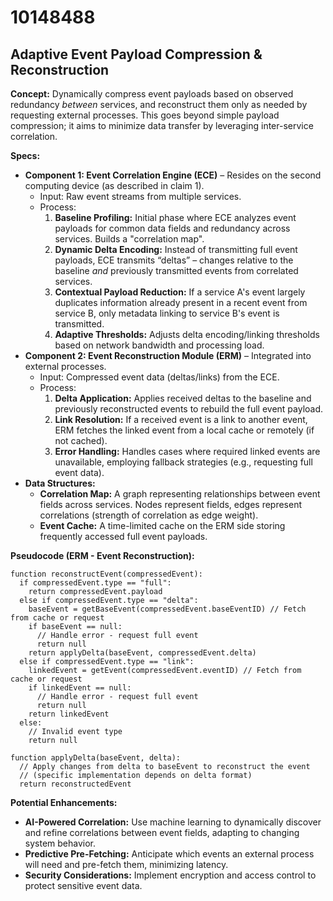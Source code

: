 # 10148488

## Adaptive Event Payload Compression & Reconstruction

**Concept:** Dynamically compress event payloads based on observed redundancy *between* services, and reconstruct them only as needed by requesting external processes. This goes beyond simple payload compression; it aims to minimize data transfer by leveraging inter-service correlation.

**Specs:**

*   **Component 1: Event Correlation Engine (ECE)** – Resides on the second computing device (as described in claim 1).
    *   Input: Raw event streams from multiple services.
    *   Process:
        1.  **Baseline Profiling:** Initial phase where ECE analyzes event payloads for common data fields and redundancy across services. Builds a "correlation map".
        2.  **Dynamic Delta Encoding:** Instead of transmitting full event payloads, ECE transmits “deltas” – changes relative to the baseline *and* previously transmitted events from correlated services.
        3.  **Contextual Payload Reduction:**  If a service A's event largely duplicates information already present in a recent event from service B, only metadata linking to service B's event is transmitted.
        4.  **Adaptive Thresholds:**  Adjusts delta encoding/linking thresholds based on network bandwidth and processing load.
*   **Component 2: Event Reconstruction Module (ERM)** – Integrated into external processes.
    *   Input: Compressed event data (deltas/links) from the ECE.
    *   Process:
        1.  **Delta Application:** Applies received deltas to the baseline and previously reconstructed events to rebuild the full event payload.
        2.  **Link Resolution:** If a received event is a link to another event, ERM fetches the linked event from a local cache or remotely (if not cached).
        3.  **Error Handling:**  Handles cases where required linked events are unavailable, employing fallback strategies (e.g., requesting full event data).
*   **Data Structures:**
    *   **Correlation Map:**  A graph representing relationships between event fields across services. Nodes represent fields, edges represent correlations (strength of correlation as edge weight).
    *   **Event Cache:**  A time-limited cache on the ERM side storing frequently accessed full event payloads.

**Pseudocode (ERM - Event Reconstruction):**

```
function reconstructEvent(compressedEvent):
  if compressedEvent.type == "full":
    return compressedEvent.payload
  else if compressedEvent.type == "delta":
    baseEvent = getBaseEvent(compressedEvent.baseEventID) // Fetch from cache or request
    if baseEvent == null:
      // Handle error - request full event
      return null
    return applyDelta(baseEvent, compressedEvent.delta)
  else if compressedEvent.type == "link":
    linkedEvent = getEvent(compressedEvent.eventID) // Fetch from cache or request
    if linkedEvent == null:
      // Handle error - request full event
      return null
    return linkedEvent
  else:
    // Invalid event type
    return null

function applyDelta(baseEvent, delta):
  // Apply changes from delta to baseEvent to reconstruct the event
  // (specific implementation depends on delta format)
  return reconstructedEvent
```

**Potential Enhancements:**

*   **AI-Powered Correlation:**  Use machine learning to dynamically discover and refine correlations between event fields, adapting to changing system behavior.
*   **Predictive Pre-Fetching:**  Anticipate which events an external process will need and pre-fetch them, minimizing latency.
*   **Security Considerations:**  Implement encryption and access control to protect sensitive event data.